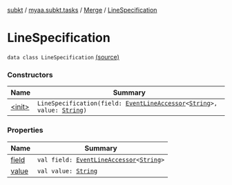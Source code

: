 [subkt](../../../index.md) / [myaa.subkt.tasks](../../index.md) / [Merge](../index.md) / [LineSpecification](./index.md)

# LineSpecification

`data class LineSpecification` [(source)](https://github.com/Myaamori/SubKt/blob/0.1.13/src/main/kotlin/myaa/subkt/tasks/asstasks.kt#L91)

### Constructors

| Name | Summary |
|---|---|
| [&lt;init&gt;](-init-.md) | `LineSpecification(field: `[`EventLineAccessor`](../../../myaa.subkt.ass/-event-line-accessor/index.md)`<`[`String`](https://kotlinlang.org/api/latest/jvm/stdlib/kotlin/-string/index.html)`>, value: `[`String`](https://kotlinlang.org/api/latest/jvm/stdlib/kotlin/-string/index.html)`)` |

### Properties

| Name | Summary |
|---|---|
| [field](field.md) | `val field: `[`EventLineAccessor`](../../../myaa.subkt.ass/-event-line-accessor/index.md)`<`[`String`](https://kotlinlang.org/api/latest/jvm/stdlib/kotlin/-string/index.html)`>` |
| [value](value.md) | `val value: `[`String`](https://kotlinlang.org/api/latest/jvm/stdlib/kotlin/-string/index.html) |
